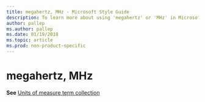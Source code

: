 ```yaml
---
title: megahertz, MHz - Microsoft Style Guide
description: To learn more about using 'megahertz' or 'MHz' in Microsoft documents, see 'Units of measure term collection.'
author: pallep
ms.author: pallep
ms.date: 01/19/2018
ms.topic: article
ms.prod: non-product-specific
---
```


# megahertz, MHz

**See** [Units of measure term collection](~/a-z-word-list-term-collections/term-collections/units-of-measure-terms.md)
